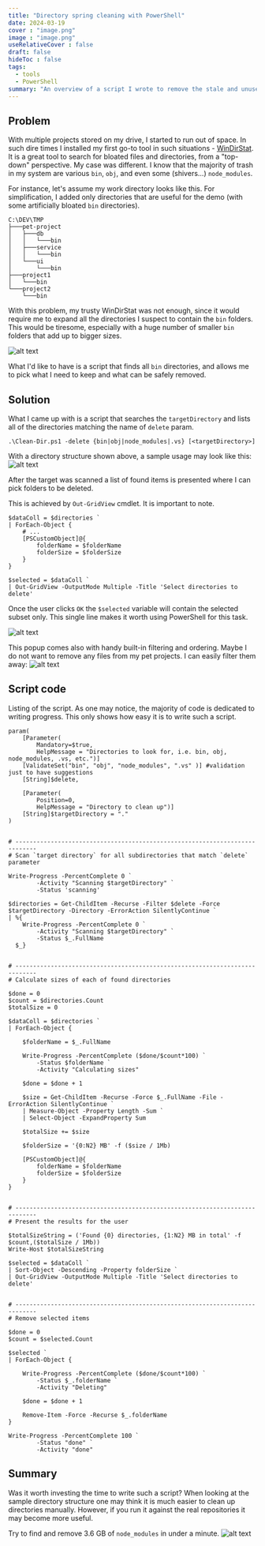 ```yaml
---
title: "Directory spring cleaning with PowerShell"
date: 2024-03-19
cover : "image.png"
image : "image.png"
useRelativeCover : false
draft: false
hideToc : false
tags:
  - tools
  - PowerShell
summary: "An overview of a script I wrote to remove the stale and unused `bin`, `obj`, and `node_modules` directories from my drive."
---
```


## Problem

With multiple projects stored on my drive, I started to run out of space. In such dire times I installed my first go-to tool in such situations - [WinDirStat](https://windirstat.net/). 
It is a great tool to search for bloated files and directories, from a "top-down" perspective. My case was different. I know that the majority of trash in my system are various `bin`, `obj`, and even some (shivers...) `node_modules`.

For instance, let's assume my work directory looks like this. For simplification, I added only directories that are useful for the demo (with some artificially bloated `bin` directories).

```
C:\DEV\TMP
├───pet-project
│   ├───db
│   │   └───bin
│   ├───service
│   │   └───bin
│   └───ui
│       └───bin
├───project1
│   └───bin
└───project2
    └───bin
```

With this problem, my trusty WinDirStat was not enough, since it would require me to expand all the directories I suspect to contain the `bin` folders. This would be tiresome, especially with a huge number of smaller `bin` folders that add up to bigger sizes.

![alt text](image-1.png)

What I'd like to have is a script that finds all `bin` directories, and allows me to pick what I need to keep and what can be safely removed.

## Solution

What I came up with is a script that searches the `targetDirectory` and lists all of the directories matching the name of `delete` param.

```
.\Clean-Dir.ps1 -delete {bin|obj|node_modules|.vs} [<targetDirectory>]
```

With a directory structure shown above, a sample usage may look like this:
![alt text](image-2.png)

After the target was scanned a list of found items is presented where I can pick folders to be deleted.

This is achieved by `Out-GridView` cmdlet. It is important to note.

```pwsh
$dataColl = $directories `
| ForEach-Object {
    # ...
    [PSCustomObject]@{
        folderName = $folderName
        folderSize = $folderSize
    }
}

$selected = $dataColl `
| Out-GridView -OutputMode Multiple -Title 'Select directories to delete'
```

Once the user clicks `OK` the `$selected` variable will contain the selected subset only. 
This single line makes it worth using PowerShell for this task.

![alt text](image-5.png)

This popup comes also with handy built-in filtering and ordering. Maybe I do not want to remove any files from my pet projects. I can easily filter them away:
![alt text](image-4.png)

## Script code

Listing of the script. As one may notice, the majority of code is dedicated to writing progress. This only shows how easy it is to write such a script.

```pwsh
param(
    [Parameter(
        Mandatory=$true,
        HelpMessage = "Directories to look for, i.e. bin, obj, node_modules, .vs, etc.")]
    [ValidateSet("bin", "obj", "node_modules", ".vs" )] #validation just to have suggestions
    [String]$delete,

    [Parameter(
        Position=0, 
        HelpMessage = "Directory to clean up")]
    [String]$targetDirectory = "."
)


# ----------------------------------------------------------------------------
# Scan `target directory` for all subdirectories that match `delete` parameter

Write-Progress -PercentComplete 0 `
        -Activity "Scanning $targetDirectory" `
        -Status 'scanning'

$directories = Get-ChildItem -Recurse -Filter $delete -Force $targetDirectory -Directory -ErrorAction SilentlyContinue `
| %{
    Write-Progress -PercentComplete 0 `
        -Activity "Scanning $targetDirectory" `
        -Status $_.FullName
  $_}


# ----------------------------------------------------------------------------
# Calculate sizes of each of found directories

$done = 0
$count = $directories.Count
$totalSize = 0

$dataColl = $directories `
| ForEach-Object {

    $folderName = $_.FullName

    Write-Progress -PercentComplete ($done/$count*100) `
        -Status $folderName `
        -Activity "Calculating sizes"

    $done = $done + 1

    $size = Get-ChildItem -Recurse -Force $_.FullName -File -ErrorAction SilentlyContinue `
    | Measure-Object -Property Length -Sum `
    | Select-Object -ExpandProperty Sum
    
    $totalSize += $size

    $folderSize = '{0:N2} MB' -f ($size / 1Mb)

    [PSCustomObject]@{
        folderName = $folderName
        folderSize = $folderSize
    }
}


# ----------------------------------------------------------------------------
# Present the results for the user

$totalSizeString = ('Found {0} directories, {1:N2} MB in total' -f $count,($totalSize / 1Mb))
Write-Host $totalSizeString

$selected = $dataColl `
| Sort-Object -Descending -Property folderSize `
| Out-GridView -OutputMode Multiple -Title 'Select directories to delete'


# ----------------------------------------------------------------------------
# Remove selected items

$done = 0
$count = $selected.Count

$selected `
| ForEach-Object {
    
    Write-Progress -PercentComplete ($done/$count*100) `
        -Status $_.folderName `
        -Activity "Deleting"

    $done = $done + 1

    Remove-Item -Force -Recurse $_.folderName
}

Write-Progress -PercentComplete 100 `
        -Status "done" `
        -Activity "done"
```


## Summary

Was it worth investing the time to write such a script? When looking at the sample directory structure one may think it is much easier to clean up directories manually.
However, if you run it against the real repositories it may become more useful. 

Try to find and remove 3.6 GB of `node_modules` in under a minute.
![alt text](image-7.png)